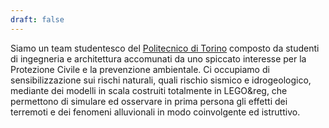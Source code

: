 ```yaml
---
draft: false
---
```

Siamo un team studentesco del [Politecnico di Torino](https://www.polito.it/) composto da studenti di ingegneria e architettura accomunati da uno spiccato interesse per la Protezione Civile e la prevenzione ambientale. Ci occupiamo di sensibilizzazione sui rischi naturali, quali rischio sismico e idrogeologico, mediante dei modelli in scala costruiti totalmente in LEGO&reg, che permettono di simulare ed osservare in prima persona gli effetti dei terremoti e dei fenomeni alluvionali in modo coinvolgente ed istruttivo.